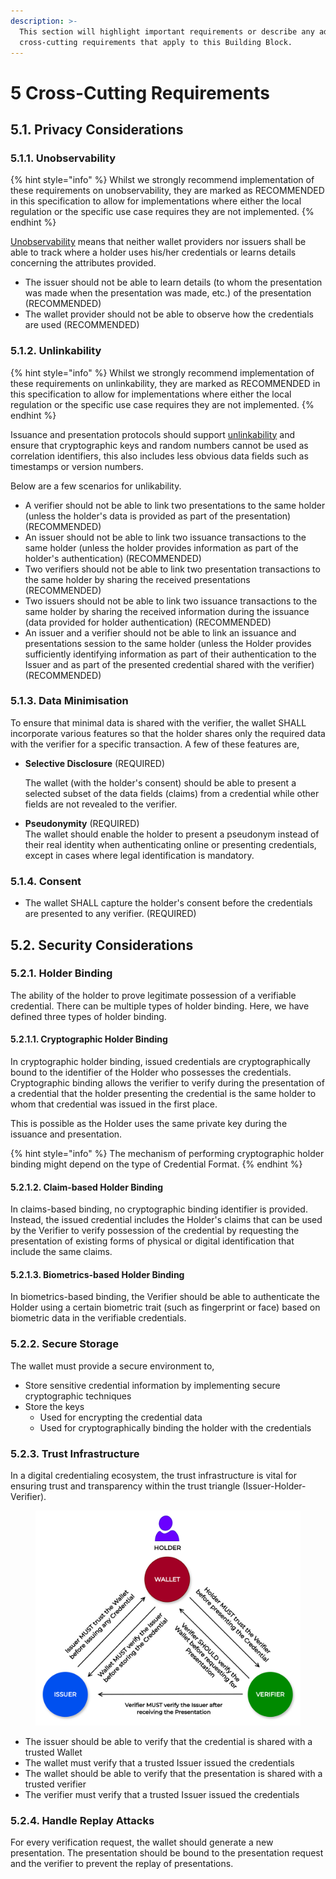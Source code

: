```yaml
---
description: >-
  This section will highlight important requirements or describe any additional
  cross-cutting requirements that apply to this Building Block.
---
```


# 5 Cross-Cutting Requirements

## 5.1. Privacy Considerations

### 5.1.1. Unobservability

{% hint style="info" %}
Whilst we strongly recommend implementation of these requirements on unobservability, they are marked as RECOMMENDED in this specification to allow for implementations where either the local regulation or the specific use case requires they are not implemented.
{% endhint %}

[Unobservability](spec/3-terminology.md#unobservability) means that neither wallet providers nor issuers shall be able to track where a holder uses his/her credentials or learns details concerning the attributes provided.

* The issuer should not be able to learn details (to whom the presentation was made when the presentation was made, etc.) of the presentation (RECOMMENDED)
* The wallet provider should not be able to observe how the credentials are used (RECOMMENDED)

### 5.1.2. Unlinkability

{% hint style="info" %}
Whilst we strongly recommend implementation of these requirements on unlinkability, they are marked as RECOMMENDED in this specification to allow for implementations where either the local regulation or the specific use case requires they are not implemented.
{% endhint %}

Issuance and presentation protocols should support [unlinkability](spec/3-terminology.md#unlinkability) and ensure that cryptographic keys and random numbers cannot be used as correlation identifiers, this also includes less obvious data fields such as timestamps or version numbers.

Below are a few scenarios for unlikability.

* A verifier should not be able to link two presentations to the same holder (unless the holder's data is provided as part of the presentation) (RECOMMENDED)
* An issuer should not be able to link two issuance transactions to the same holder (unless the holder provides information as part of the holder's authentication) (RECOMMENDED)
* Two verifiers should not be able to link two presentation transactions to the same holder by sharing the received presentations (RECOMMENDED)
* Two issuers should not be able to link two issuance transactions to the same holder by sharing the received information during the issuance (data provided for holder authentication) (RECOMMENDED)
* An issuer and a verifier should not be able to link an issuance and presentations session to the same holder (unless the Holder provides sufficiently identifying information as part of their authentication to the Issuer and as part of the presented credential shared with the verifier) (RECOMMENDED)

### 5.1.3. Data Minimisation

To ensure that minimal data is shared with the verifier, the wallet SHALL incorporate various features so that the holder shares only the required data with the verifier for a specific transaction. A few of these features are,

*   **Selective Disclosure** (REQUIRED)

    The wallet (with the holder's consent) should be able to present a selected subset of the data fields (claims) from a credential while other fields are not revealed to the verifier.
* **Pseudonymity** (REQUIRED)\
  The wallet should enable the holder to present a pseudonym instead of their real identity when authenticating online or presenting credentials, except in cases where legal identification is mandatory.

### 5.1.4. Consent

* The wallet SHALL capture the holder's consent before the credentials are presented to any verifier. (REQUIRED)

## 5.2. Security Considerations

### 5.2.1. Holder Binding

The ability of the holder to prove legitimate possession of a verifiable credential. There can be multiple types of holder binding. Here, we have defined three types of holder binding.

#### 5.2.1.1. Cryptographic Holder Binding

In cryptographic holder binding, issued credentials are cryptographically bound to the identifier of the Holder who possesses the credentials. Cryptographic binding allows the verifier to verify during the presentation of a credential that the holder presenting the credential is the same holder to whom that credential was issued in the first place.

This is possible as the Holder uses the same private key during the issuance and presentation.

{% hint style="info" %}
The mechanism of performing cryptographic holder binding might depend on the type of Credential Format.
{% endhint %}

#### 5.2.1.2. Claim-based Holder Binding

In claims-based binding, no cryptographic binding identifier is provided. Instead, the issued credential includes the Holder's claims that can be used by the Verifier to verify possession of the credential by requesting the presentation of existing forms of physical or digital identification that include the same claims.

#### 5.2.1.3. Biometrics-based Holder Binding

In biometrics-based binding, the Verifier should be able to authenticate the Holder using a certain biometric trait (such as fingerprint or face) based on biometric data in the verifiable credentials.

### 5.2.2. Secure Storage

The wallet must provide a secure environment to,

* Store sensitive credential information by implementing secure cryptographic techniques
* Store the keys
  * Used for encrypting the credential data
  * Used for cryptographically binding the holder with the credentials

### 5.2.3. Trust Infrastructure

In a digital credentialing ecosystem, the trust infrastructure is vital for ensuring trust and transparency within the trust triangle (Issuer-Holder-Verifier).

<figure><img src="spec/.gitbook/assets/Wallet%20Building%20Block-Page-6%20(1).png" alt="" width="563"><figcaption></figcaption></figure>

* The issuer should be able to verify that the credential is shared with a trusted Wallet
* The wallet must verify that a trusted Issuer issued the credentials
* The wallet should be able to verify that the presentation is shared with a trusted verifier
* The verifier must verify that a trusted Issuer issued the credentials

### 5.2.4. Handle Replay Attacks

For every verification request, the wallet should generate a new presentation. The presentation should be bound to the presentation request and the verifier to prevent the replay of presentations.
